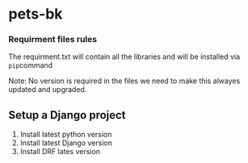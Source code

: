 # pets-bk

### Requirment files rules

The requirment.txt will contain all the libraries and will be installed via `pip`command

Note: No version is required in the files we need to make this alwayes updated and upgraded.

## Setup a Django project

1) Install latest python version
2) Install latest Django version
3) Install DRF lates version
